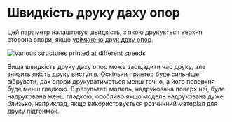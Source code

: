 Швидкість друку даху опор
====

Цей параметр налаштовує швидкість, з якою друкується верхня сторона опори, якщо [увімкнено друк даху опор](../support_adv/support_interface_enable.md).

![Various structures printed at different speeds](../images/speed_difference.png)

Вища швидкість друку даху опор може заощадити час друку, але знизить якість друку виступів. Оскільки принтер буде сильніше вібрувати, дах опори друкуватиметься менш точно, а його поверхня буде менш гладкою. В результаті модель, надрукована поверх неї, буде надрукована менш гладкою, особливо якщо модель надрукована дуже близько, наприклад, якщо використовується розчинний матеріал для друку підтримок.
